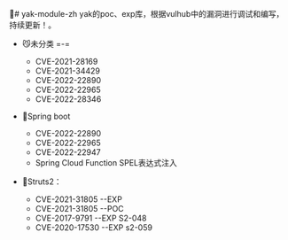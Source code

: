 🐲# yak-module-zh
yak的poc、exp库，根据vulhub中的漏洞进行调试和编写，持续更新！。

- 😼未分类 =-=
  -  CVE-2021-28169
  -  CVE-2021-34429
  -  CVE-2022-22890
  -  CVE-2022-22965
  -  CVE-2022-28346

- 🐉Spring boot
  - CVE-2022-22890
  - CVE-2022-22965
  - CVE-2022-22947
  - Spring Cloud Function SPEL表达式注入
  

- 🦄Struts2：
  - CVE-2021-31805 --EXP
  - CVE-2021-31805 --POC
  - CVE-2017-9791 --EXP S2-048
  - CVE-2020-17530 --EXP s2-059
  
  

